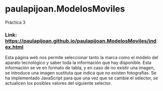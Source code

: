 # paulapijoan.ModelosMoviles
Práctica 3

### Link: https://paulapijoan.github.io/paulapijoan.ModelosMoviles/index.html

Esta página web nos permite seleccionar tanto la marca como el módelo del aparato tecnológico y saber toda la información que hay disponible. Esta información se ve en formato de tabla, y en caso de no existir una imagen, se introduce una imagen sustituta que indica que no existen fotografías. Se ha implementado JavaScript para que una vez que se cambie el selector, se actualicen los posibles valores del siguiente selector. 
